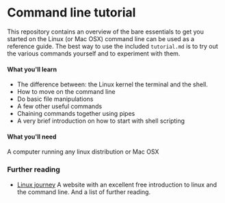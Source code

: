 # Command line tutorial

This repository contains an overview of the bare essentials to get you started on the Linux (or Mac OSX) command line can be used as a reference guide.
The best way to use the included `tutorial.md` is to try out the various commands yourself and to experiment with them.

#### What you'll learn

* The difference between: the Linux kernel the terminal and the shell. 
* How to move on the command line 
* Do basic file manipulations 
* A few other useful commands
* Chaining commands together using pipes
* A very brief introduction on how to start with shell scripting

#### What you'll need

A computer running any linux distribution or Mac OSX 


### Further reading

* [Linux journey](https://linuxjourney.com/) A website with an excellent free introduction to linux and the command line. And a list of further reading.


